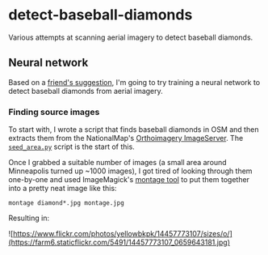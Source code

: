 detect-baseball-diamonds
========================

Various attempts at scanning aerial imagery to detect baseball diamonds.

## Neural network

Based on a [friend's suggestion](https://twitter.com/justinvf/status/487707114001821696), I'm going to try training a neural network to detect baseball diamonds from aerial imagery.

### Finding source images

To start with, I wrote a script that finds baseball diamonds in OSM and then extracts them from the NationalMap's [Orthoimagery ImageServer](http://raster.nationalmap.gov/arcgis/rest/services/Orthoimagery/USGS_EROS_Ortho/ImageServer/exportImage?format=jpeg&bboxSR=4326&bbox=-93.6080387%2C44.8931306%2C-93.607018%2C44.8923663&f=html&size=256%2C256). The [`seed_area.py`](seed_area.py) script is the start of this.

Once I grabbed a suitable number of images (a small area around Minneapolis turned up ~1000 images), I got tired of looking through them one-by-one and used ImageMagick's [montage tool](http://www.imagemagick.org/script/montage.php) to put them together into a pretty neat image like this:

`montage diamond*.jpg montage.jpg`

Resulting in:

![https://www.flickr.com/photos/yellowbkpk/14457773107/sizes/o/](https://farm6.staticflickr.com/5491/14457773107_0659643181.jpg)
